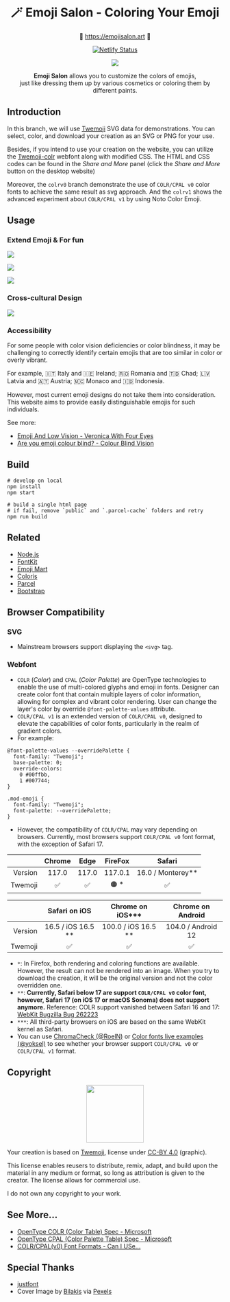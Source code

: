 <div align="center">

<h1>🪄 Emoji Salon - Coloring Your Emoji</h1>

🔗 https://emojisalon.art 🔗

[![Netlify Status](https://api.netlify.com/api/v1/badges/875f191b-0b50-46c8-966a-49fa4f20b6fe/deploy-status)](https://app.netlify.com/sites/elegant-mccarthy-ce9195/deploys)

![](src/image/social.png)

**Emoji Salon** allows you to customize the colors of emojis,<br> just like dressing them up by various cosmetics or coloring them by different paints.

</div>

## Introduction

In this branch, we will use [Twemoji](https://github.com/twitter/twemoji) SVG data for demonstrations. You can select, color, and download your creation as an SVG or PNG for your use.

Besides, if you intend to use your creation on the website, you can utilize the [Twemoji-colr](https://github.com/mozilla/twemoji-colr) webfont along with modified CSS. The HTML and CSS codes can be found in the _Share and More_ panel (click the _Share and More_ button on the desktop website)

Moreover, the `colrv0` branch demonstrate the use of `COLR/CPAL v0` color fonts to achieve the same result as svg approach. And the `colrv1` shows the advanced experiment about `COLR/CPAL v1` by using Noto Color Emoji.

## Usage

### Extend Emoji & For fun

![](utils/images/sample_customize1.png)

![](utils/images/sample_customize2.png)

![](utils/images/sample_customize4.png)

### Cross-cultural Design

![](utils/images/sample_customize3.png)

### Accessibility

For some people with color vision deficiencies or color blindness, it may be challenging to correctly identify certain emojis that are too similar in color or overly vibrant.

For example, 🇮🇹 Italy and 🇮🇪 Ireland⁠; 🇷🇴 Romania and 🇹🇩 Chad⁠; 🇱🇻 Latvia and 🇦🇹 Austria⁠; 🇲🇨 Monaco and 🇮🇩 Indonesia⁠.

However, most current emoji designs do not take them into consideration. This website aims to provide easily distinguishable emojis for such individuals.

See more:

- [Emoji And Low Vision - Veronica With Four Eyes](https://veroniiiica.com/emoji-and-low-vision/)
- [Are you emoji colour blind?⁠ - Colour Blind Vision](https://www.facebook.com/ColourBlindVision/posts/are-you-emoji-colour-blinda-strange-concept-to-say-nevertheless-how-many-times-h/678523570194699/)

## Build

```
# develop on local
npm install
npm start

# build a single html page
# if fail, remove `public` and `.parcel-cache` folders and retry
npm run build
```

## Related

- [Node.js](https://nodejs.org/)
- [FontKit](https://github.com/foliojs/fontkit)
- [Emoji Mart](https://github.com/missive/emoji-mart)
- [Coloris](https://github.com/mdbassit/Coloris)
- [Parcel](https://parceljs.org/)
- [Bootstrap](https://getbootstrap.com/)

## Browser Compatibility

### SVG

- Mainstream browsers support displaying the `<svg>` tag.

### Webfont

- `COLR` (_Color_) and `CPAL` (_Color Palette_) are OpenType technologies to enable the use of multi-colored glyphs and emoji in fonts. Designer can create color font that contain multiple layers of color information, allowing for complex and vibrant color rendering. User can change the layer's color by override `@font-palette-values` attribute.
- `COLR/CPAL v1` is an extended version of `COLR/CPAL v0`, designed to elevate the capabilities of color fonts, particularly in the realm of gradient colors.
- For example:

```
@font-palette-values --overridePalette {
  font-family: "Twemoji";
  base-palette: 0;
  override-colors:
    0 #00ffbb,
    1 #007744;
}

.mod-emoji {
  font-family: "Twemoji";
  font-palette: --overridePalette;
}
```

- However, the compatibility of `COLR/CPAL` may vary depending on browsers. Currently, most browsers support `COLR/CPAL v0` font format, with the exception of Safari 17.

|         | Chrome | Edge  | FireFox |       Safari        |
| ------: | :----: | :---: | :-----: | :-----------------: |
| Version | 117.0  | 117.0 | 117.0.1 | 16.0 / Monterey\*\* |
| Twemoji |   ✅   |  ✅   |  🟠 \*  |         ✅          |

|         |    Safari on iOS     |  Chrome on iOS\*\*\*  | Chrome on Android  |
| ------: | :------------------: | :-------------------: | :----------------: |
| Version | 16.5 / iOS 16.5 \*\* | 100.0 / iOS 16.5 \*\* | 104.0 / Android 12 |
| Twemoji |          ✅          |          ✅           |         ✅         |

- `*`: In Firefox, both rendering and coloring functions are available. However, the result can not be rendered into an image. When you try to download the creation, it will be the original version and not the color overridden one.
- `**`: **Currently, Safari below 17 are support `COLR/CPAL v0` color font, however, Safari 17 (on iOS 17 or macOS Sonoma) does not support anymore.** Reference: COLR support vanished between Safari 16 and 17: [WebKit Bugzilla Bug 262223](https://bugs.webkit.org/show_bug.cgi?id=262223)
- `***`: All third-party browsers on iOS are based on the same WebKit kernel as Safari.
- You can use [ChromaCheck (@RoelN)](https://pixelambacht.nl/chromacheck/) or [Color fonts live examples (@yoksel)](https://yoksel.github.io/color-fonts-demo/) to see whether your browser support `COLR/CPAL v0` or `COLR/CPAL v1` format.

## Copyright

<div align="center">
<img src=https://mirrors.creativecommons.org/presskit/buttons/88x31/png/by.png style="width: 100pt;">
</div>

Your creation is based on [Twemoji](https://github.com/twitter/twemoji), license under [CC-BY 4.0](https://creativecommons.org/licenses/by/4.0/) (graphic).

This license enables reusers to distribute, remix, adapt, and build upon the material in any medium or format, so long as attribution is given to the creator. The license allows for commercial use.

I do not own any copyright to your work.

## See More...

- [OpenType COLR (Color Table) Spec - Microsoft](https://learn.microsoft.com/en-us/typography/opentype/spec/colr)
- [OpenType CPAL (Color Palette Table) Spec - Microsoft](https://learn.microsoft.com/en-us/typography/opentype/spec/cpal)
- [COLR/CPAL(v0) Font Formats - Can I USe...](https://caniuse.com/colr)

## Special Thanks

- [justfont](https://justfont.com/)
- Cover Image by [Bilakis](https://www.pexelscom/zh-tw/@bilakis/) via [Pexels](https://www.pexels.com/zh-tw/photo/15545362/)
